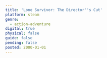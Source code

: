 ```yaml
---
title: 'Lone Survivor: The Director''s Cut'
platform: steam
genre:
  - action-adventure
digital: true
physical: false
guide: false
pending: false
posted: 2000-01-01
---
```

